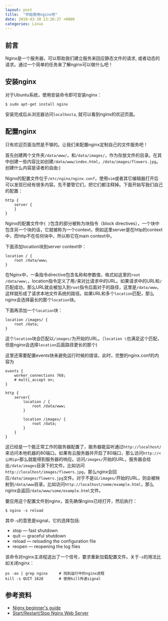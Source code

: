 ```yaml
---
layout: post
title:  "开始使用nginx吧"
date: 2018-03-30 13:26:27 +0800
categories: Linux
---
```


## 前言
Nginx是一个服务器，可以帮助我们建立服务来回应静态文件的请求, 或者动态的请求。通过一个简单的任务来了解nginx可以做什么吧！

## 安装nginx
对于Ubuntu系统，使用安装命令即可安装nginx：
```
$ sudo apt-get install nginx
```
安装完成后从浏览器访问`localhosta`, 就可以看到nginx的欢迎页面。

## 配置nginx
只有欢迎页面当然是不够的。让我们来配置nginx定制自己的文件服务吧！

首先创建两个文件夹`/data/www/`，和`/data/images/`，作为存放文件的目录。在其中创建一些内容比如创建`/data/www/index.html`，`/data/images/flowers.jpg`。创建什么内容是读者的自由:)

Nignx的配置文件位于`/etc/nginx/nginx.conf`，使用`vim`或者其它编辑器打开后可以发现已经有很多内容。先不要管它们，把它们都注释掉。下面开始写我们自己的配置：
```
http {
    server {
    }
}
```
Nginx的配置文件中`{ }`包含的部分被称为块指令（block directives），一个块中包含另一个块的话，它就被称为一个context，例如这里server是在http的context中，而http不在任何块中，所以称它在main context中。

下面添加location块到server context中：
```
location / {
    root /data/www;
}
```
在Nginx中，一条指令directive包含名称和参数值，格式如这里的`root /data/www;`，location指令定义了用`/`来对比请求中的URL。如果请求中的URL和`/`匹配成功，那么URL就会被加入到`root`指令后面对于的路径，这里是`/data/www`，这样就形成了请求本地文件系统的路径。如果URL和多个`location`匹配，那么nginx会选择最长的那个`location`块。

下面再添加一个`location`块：
```
location /images/ {
    root /data;
}
```
这个`location`块会匹配以`/images/`为开始的URL。（`location \`也满足这个匹配，但是nginx会选择`location`后面路径更长的那个)

这里还需要配置events快来避免运行时候的错误，此时，完整的nginx.conf的内容为
```
events {
    worker_connections 768;
    # multi_accept on;
}

http {
    server{
        location / {
            root /data/www;
        }

        location /images/ {
            root /data;
        }
    }
}
```
这已经是一个能正常工作的服务器配置了，服务器能监听通过`http://localhost/`来访问本地机器的80端口。如果有云服务器并开启了80端口，那么访问`http://<公网ip>`那么就能得到服务器的响应。访问`/images/`开始的URL，服务器会给出`/data/images`目录下的文件。比如访问`http://localhost/images/flowers.jpg`，那么nginx会回应`/data/images/flowers.jpg`文件。对于不是以`/images/`开始的URL，则会被映射到`/data/www`目录。比如访问`http://localhost/seme/example.html`，那么nginx会返回`/data/www/some/example.html`文件。

要应用这个配置文件到nginx，首先确保nginx已经打开，然后执行：
```
$ nginx -s reload
```
其中`-s`的意思是signal，它的选择包括:

* stop — fast shutdown
* quit — graceful shutdown
* reload — reloading the configuration file
* reopen — reopening the log files

该命令对nginx主进程送出了一个信号，要求重新加载配置文件。关于`-s`的用法比如关闭nginx：
```
ps -ax | grep nginx     # 找到运行中的nginx进程
kill -s QUIT 1628       # 使用kill传递signal
```


## 参考资料
* [Nignx beginner's guide](http://nginx.org/en/docs/beginners_guide.html)
* [Start/Restart/Stop Nginx Web Server](https://www.cyberciti.biz/faq/nginx-restart-ubuntu-linux-command/)
